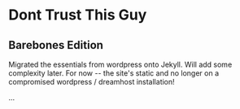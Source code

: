 # Dont Trust This Guy

## Barebones Edition

Migrated the essentials from wordpress onto Jekyll. Will add some complexity later. For now -- the site's static and no longer on a compromised wordpress / dreamhost installation!

...
